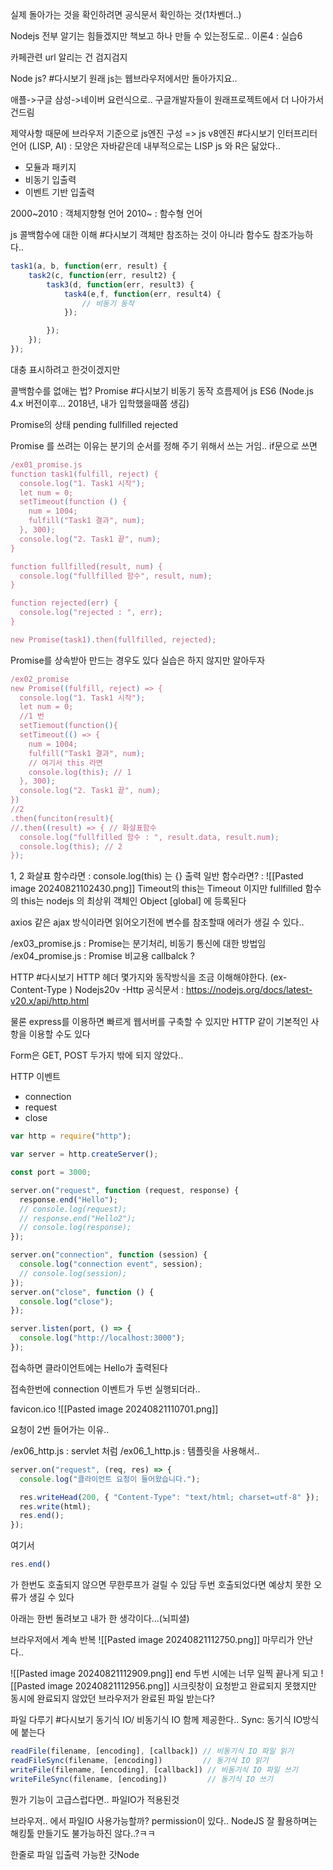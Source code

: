 실제 돌아가는 것을 확인하려면 공식문서 확인하는 것(1차벤더..)

Nodejs 전부 알기는 힘들겠지만 책보고 하나 만들 수 있는정도로..
이론4 : 실습6

카페관련 url 알리는 건 검지검지

Node js? #다시보기
원래 js는 웹브라우저에서만 돌아가지요..

애플->구글
삼성->네이버
요런식으로.. 구글개발자들이 원래프로젝트에서 더 나아가서 건드림

제약사항 때문에
브라우저 기준으로 js엔진 구성 => js v8엔진 #다시보기
인터프리터 언어 (LISP, AI) : 모양은 자바같은데 내부적으로는 LISP
js 와 R은 닮았다..

- 모듈과 패키지
- 비동기 입출력
- 이벤트 기반 입출력

2000~2010 : 객체지향형 언어
2010~ : 함수형 언어


js 콜백함수에 대한 이해 #다시보기 
객체만 참조하는 것이 아니라 함수도 참조가능하다..

``` js
task1(a, b, function(err, result) {
	task2(c, function(err, result2) {
		task3(d, function(err, result3) {
			task4(e,f, function(err, result4) {
				// 비동기 동작
			});

		});
	});
});
```
대충 표시하려고 한것이겠지만


콜백함수를 없애는 법?
Promise #다시보기 
비동기 동작 흐름제어
js ES6 (Node.js 4.x 버전이후... 2018년, 내가 입학했을때쯤 생김)

Promise의 상태
pending
fullfilled
rejected

Promise 를 쓰려는 이유는 분기의 순서를 정해 주기 위해서 쓰는 거임..
if문으로 쓰면 

``` js 
/ex01_promise.js
function task1(fulfill, reject) {
  console.log("1. Task1 시작");
  let num = 0;
  setTimeout(function () {
    num = 1004;
    fulfill("Task1 결과", num);
  }, 300);
  console.log("2. Task1 끝", num);
}

function fullfilled(result, num) {
  console.log("fullfilled 함수", result, num);
}

function rejected(err) {
  console.log("rejected : ", err);
}

new Promise(task1).then(fullfilled, rejected);

```


Promise를 상속받아 만드는 경우도 있다
실습은 하지 않지만 알아두자


``` js
/ex02_promise
new Promise((fulfill, reject) => {
  console.log("1. Task1 시작");
  let num = 0;
  //1 번
  setTiemout(function(){
  setTimeout(() => {
    num = 1004;
    fulfill("Task1 결과", num);
    // 여기서 this 라면
	console.log(this); // 1
  }, 300);
  console.log("2. Task1 끝", num);
})
//2
.then(funciton(result){
//.then((result) => { // 화살표함수
  console.log("fullfilled 함수 : ", result.data, result.num);
  console.log(this); // 2
});
```

1, 2 화살표 함수라면 : console.log(this) 는 {} 출력
일반 함수라면? : 
![[Pasted image 20240821102430.png]]
Timeout의 this는 Timeout 이지만
fullfilled 함수의 this는 nodejs 의 최상위 객체인 Object \[global\] 에 등록된다


axios 같은 ajax 방식이라면 읽어오기전에 변수를 참조할때 에러가 생길 수 있다..


/ex03_promise.js : Promise는 분기처리, 비동기 통신에 대한 방법임
/ex04_promise.js : Promise 비교용 callbalck ?


HTTP #다시보기 
HTTP 헤더 몇가지와 동작방식을 조금 이해해야한다.
(ex- Content-Type )
Nodejs20v -Http 공식문서 : https://nodejs.org/docs/latest-v20.x/api/http.html

물론 express를 이용하면 빠르게 웹서버를 구축할 수 있지만 HTTP 같이 기본적인 사항을 이용할 수도 있다

Form은 GET, POST 두가지 밖에 되지 않았다..

HTTP 이벤트
- connection
- request
- close

``` js
var http = require("http");

var server = http.createServer();

const port = 3000;

server.on("request", function (request, response) {
  response.end("Hello");
  // console.log(request);
  // response.end("Hello2");
  // console.log(response);
});

server.on("connection", function (session) {
  console.log("connection event", session);
  // console.log(session);
});
server.on("close", function () {
  console.log("close");
});

server.listen(port, () => {
  console.log("http://localhost:3000");
});

```
접속하면 클라이언트에는 Hello가 출력된다

접속한번에 connection 이벤트가 두번 실행되더라..

favicon.ico
![[Pasted image 20240821110701.png]]

요청이 2번 들어가는 이유..


/ex06_http.js  : servlet 처럼
/ex06_1_http.js : 템플릿을 사용해서..



``` js
server.on("request", (req, res) => {
  console.log("클라이언트 요청이 들어왔습니다.");

  res.writeHead(200, { "Content-Type": "text/html; charset=utf-8" });
  res.write(html);
  res.end();
});

```

여기서 
``` js
res.end() 
```

가 한번도 호출되지 않으면 무한루프가 걸릴 수 있담
두번 호출되었다면 예상치 못한 오류가 생길 수 있다

아래는 한번 돌려보고 내가 한 생각이다...(뇌피셜)

브라우저에서 계속 반복
![[Pasted image 20240821112750.png]]
마무리가 안난다..

![[Pasted image 20240821112909.png]]
end 두번 시에는 너무 일찍 끝나게 되고
![[Pasted image 20240821112956.png]]
시크릿창이 요청받고 완료되지 못했지만 동시에 완료되지 않았던 브라우저가 완료된 파일 받는다?


파일 다루기 #다시보기
동기식 IO/ 비동기식 IO 함께 제공한다..
Sync: 동기식 IO방식에 붙는다

``` js
readFile(filename, [encoding], [callback]) // 비동기식 IO 파일 읽기
readFileSync(filename, [encoding])         // 동기식 IO 읽기
writeFile(filename, [encoding], [callback]) // 비동기식 IO 파일 쓰기
writeFileSync(filename, [encoding])         // 동기식 IO 쓰기
```

뭔가 기능이 고급스럽다면.. 파일IO가 적용된것

브라우저.. 에서 파일IO 사용가능할까? permission이 있다..
NodeJS 잘 활용하며는 해킹툴 만들기도 불가능하진 않다..?ㅋㅋ


한줄로 파일 입출력 가능한 갓Node